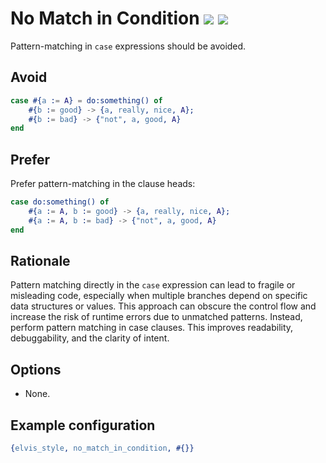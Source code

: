 # No Match in Condition [![](https://img.shields.io/badge/since-3.0.0-blue)](https://github.com/inaka/elvis_core/releases/tag/3.0.0) ![](https://img.shields.io/badge/BEAM-yes-orange)

Pattern-matching in `case` expressions should be avoided.

## Avoid

```erlang
case #{a := A} = do:something() of
    #{b := good} -> {a, really, nice, A};
    #{b := bad} -> {"not", a, good, A}
end
```

## Prefer

Prefer pattern-matching in the clause heads:

```erlang
case do:something() of
    #{a := A, b := good} -> {a, really, nice, A};
    #{a := A, b := bad} -> {"not", a, good, A}
end
```

## Rationale

Pattern matching directly in the `case` expression can lead to fragile or misleading code,
especially when multiple branches depend on specific data structures or values. This approach
can obscure the control flow and increase the risk of runtime errors due to unmatched patterns.
Instead, perform pattern matching in case clauses.
This improves readability, debuggability, and the clarity of intent.

## Options

- None.

## Example configuration

```erlang
{elvis_style, no_match_in_condition, #{}}
```
